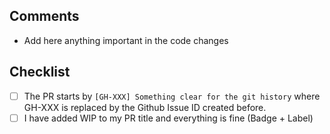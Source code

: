 ## Comments
- Add here anything important in the code changes

## Checklist
- [ ] The PR starts by `[GH-XXX] Something clear for the git history` where GH-XXX is replaced by the Github Issue ID created before.
- [ ] I have added WIP to my PR title and everything is fine (Badge + Label) 